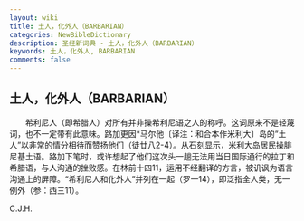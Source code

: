 ```yaml
---
layout: wiki
title: 土人，化外人（BARBARIAN）
categories: NewBibleDictionary
description: 圣经新词典 - 土人，化外人（BARBARIAN）
keywords: 土人，化外人, BARBARIAN
comments: false
---
```


## 土人，化外人（BARBARIAN）

　　希利尼人（即希腊人）对所有并非操希利尼语之人的称呼。这词原来不是轻蔑词，也不一定带有此意味。路加更因*马尔他〔译注：和合本作米利大〕岛的“土人”以非常的情分相待而赞扬他们（徒廿八2-4）。从石刻显示，米利大岛居民操腓尼基土语。路加下笔时，或许想起了他们这次头一趟无法用当日国际通行的拉丁和希腊语，与人沟通的挫败感。在林前十四11，运用不经翻译的方言，被讥讽为语言沟通上的屏障。“希利尼人和化外人”并列在一起（罗一14），即泛指全人类，无一例外（参：西三11）。

C.J.H.






